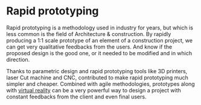 # Rapid prototyping

Rapid prototyping is a methodology used in industry for years, but which is less common is the field of Architecture & construction. By rapidly producing a 1:1 scale prototype of an element of a construction project, we can get very qualitative feedbacks from the users. And know if the proposed design is the good one, or it needed to be modified and in which direction.   
  
Thanks to parametric design and rapid prototyping tools like 3D printers, laser Cut machine and CNC, contributed to make rapid prototyping much simpler and cheaper. Combined with agile methodologies, prototypes along with [virtual reality](project-demo.md) can be a very powerful way to design a project with constant feedbacks from the client and even final users.

